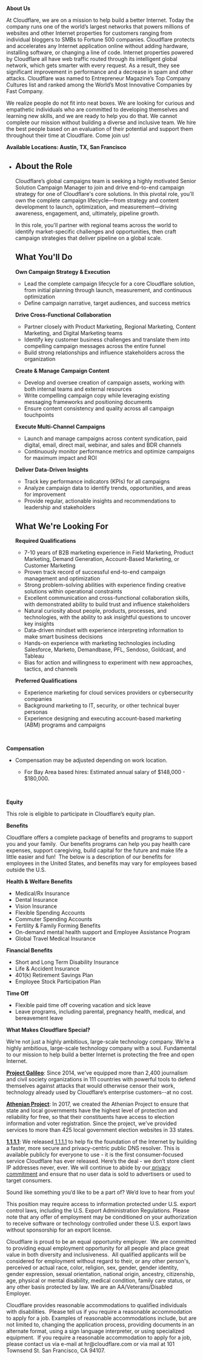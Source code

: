 <div class="content-intro">
	<div><strong>About Us</strong></div>
	<div>
		<p>At Cloudflare, we are on a mission to help build a better Internet. Today the company runs one of the world’s largest networks that powers millions of websites and other Internet properties for customers ranging from individual bloggers to SMBs to Fortune 500 companies. Cloudflare protects and accelerates any Internet application online without adding hardware, installing software, or changing a line of code. Internet properties powered by Cloudflare all have web traffic routed through its intelligent global network, which gets smarter with every request. As a result, they see significant improvement in performance and a decrease in spam and other attacks. Cloudflare was named to Entrepreneur Magazine’s Top Company Cultures list and ranked among the World’s Most Innovative Companies by Fast Company.&nbsp;</p>
		<p><span style="font-weight: 400;">We realize people do not fit into neat boxes. We are looking for curious and empathetic individuals who are committed to developing themselves and learning new skills, and we are ready to help you do that. We cannot complete our mission without building a diverse and inclusive team. We hire the best people based on an evaluation of their potential and support them throughout their time at Cloudflare. Come join us!&nbsp;</span></p>
	</div>
</div>
<p><strong>Available Locations: Austin, TX, San Francisco</strong></p>
<ul>
	<li>
		<h2><strong>About the Role</strong></h2>
		<p>Cloudflare’s global campaigns team is seeking a highly motivated Senior Solution Campaign Manager to join and drive end-to-end campaign strategy for one of Cloudflare's core solutions. In this pivotal role, you'll own the complete campaign lifecycle—from strategy and content development to launch, optimization, and measurement—driving awareness, engagement, and, ultimately, pipeline growth.&nbsp;</p>
		<p>In this role, you'll partner with regional teams across the world to identify market-specific challenges and opportunities, then craft campaign strategies that deliver pipeline on a global scale.</p>
		<h2><strong>What You'll Do</strong></h2>
		<p><strong>Own Campaign Strategy &amp; Execution</strong></p>
		<ul>
			<li>Lead the complete campaign lifecycle for a core Cloudflare solution, from initial planning through launch, measurement, and continuous optimization</li>
			<li>Define campaign narrative, target audiences, and success metrics</li>
		</ul>
		<p><strong>Drive Cross-Functional Collaboration</strong></p>
		<ul>
			<li>Partner closely with Product Marketing, Regional Marketing, Content Marketing, and Digital Marketing teams</li>
			<li>Identify key customer business challenges and translate them into compelling campaign messages across the entire funnel</li>
			<li>Build strong relationships and influence stakeholders across the organization</li>
		</ul>
		<p><strong>Create &amp; Manage Campaign Content</strong></p>
		<ul>
			<li>Develop and oversee creation of campaign assets, working with both internal teams and external resources</li>
			<li>Write compelling campaign copy while leveraging existing messaging frameworks and positioning documents</li>
			<li>Ensure content consistency and quality across all campaign touchpoints</li>
		</ul>
		<p><strong>Execute Multi-Channel Campaigns</strong></p>
		<ul>
			<li>Launch and manage campaigns across content syndication, paid digital, email, direct mail, webinar, and sales and BDR channels</li>
			<li>Continuously monitor performance metrics and optimize campaigns for maximum impact and ROI</li>
		</ul>
		<p><strong>Deliver Data-Driven Insights</strong></p>
		<ul>
			<li>Track key performance indicators (KPIs) for all campaigns</li>
			<li>Analyze campaign data to identify trends, opportunities, and areas for improvement</li>
			<li>Provide regular, actionable insights and recommendations to leadership and stakeholders</li>
		</ul>
		<h2><strong>What We're Looking For</strong></h2>
		<p><strong>Required Qualifications</strong></p>
		<ul>
			<li>7-10 years of B2B marketing experience in Field Marketing, Product Marketing, Demand Generation, Account-Based Marketing, or Customer Marketing</li>
			<li>Proven track record of successful end-to-end campaign management and optimization</li>
			<li>Strong problem-solving abilities with experience finding creative solutions within operational constraints</li>
			<li>Excellent communication and cross-functional collaboration skills, with demonstrated ability to build trust and influence stakeholders</li>
			<li>Natural curiosity about people, products, processes, and technologies, with the ability to ask insightful questions to uncover key insights</li>
			<li>Data-driven mindset with experience interpreting information to make smart business decisions</li>
			<li>Hands-on experience with marketing technologies including Salesforce, Marketo, Demandbase, PFL, Sendoso, Goldcast, and Tableau</li>
			<li>Bias for action and willingness to experiment with new approaches, tactics, and channels</li>
		</ul>
		<p><strong>Preferred Qualifications</strong></p>
		<ul>
			<li>Experience marketing for cloud services providers or cybersecurity companies</li>
			<li>Background marketing to IT, security, or other technical buyer personas</li>
			<li>Experience designing and executing account-based marketing (ABM) programs and campaigns</li>
		</ul>
	</li>
</ul>
<p>&nbsp;</p>
<p><strong>Compensation</strong></p>
<ul>
	<li>
		<p>Compensation may be adjusted depending on work location.</p>
		<ul>
			<li>For Bay Area based hires: Estimated annual salary of $148,000 - $180,000.</li>
		</ul>
		<p>&nbsp;</p>
	</li>
</ul>
<p><strong>Equity</strong></p>
<p>This role is eligible to participate in Cloudflare’s equity plan.</p>
<p><strong>Benefits</strong></p>
<p>Cloudflare offers a complete package of benefits and programs to support you and your family.&nbsp; Our benefits programs can help you pay health care expenses, support caregiving, build capital for the future and make life a little easier and fun!&nbsp; The below is a description of our benefits for employees in the United States, and benefits may vary for employees based outside the U.S.</p>
<p><strong>Health &amp; Welfare Benefits</strong></p>
<ul>
	<li>Medical/Rx Insurance</li>
	<li>Dental Insurance</li>
	<li>Vision Insurance</li>
	<li>Flexible Spending Accounts</li>
	<li>Commuter Spending Accounts</li>
	<li>Fertility &amp; Family Forming Benefits</li>
	<li>On-demand mental health support and Employee Assistance Program</li>
	<li>Global Travel Medical Insurance</li>
</ul>
<p><strong>Financial Benefits</strong></p>
<ul>
	<li>Short and Long Term Disability Insurance</li>
	<li>Life &amp; Accident Insurance</li>
	<li>401(k) Retirement Savings Plan</li>
	<li>Employee Stock Participation Plan</li>
</ul>
<p><strong>Time Off</strong></p>
<ul>
	<li>Flexible paid time off covering vacation and sick leave</li>
	<li>Leave programs, including parental, pregnancy health, medical, and bereavement leave</li>
</ul>
<div class="content-conclusion">
	<p><strong>What Makes Cloudflare Special?</strong></p>
	<p><span style="font-weight: 400;">We’re not just a highly ambitious, large-scale technology company. We’re a highly ambitious, large-scale technology company with a soul. Fundamental to our mission to help build a better Internet is protecting the free and open Internet.</span></p>
	<p><a href="https://blog.cloudflare.com/protecting-free-expression-online/"><strong>Project Galileo</strong></a><span style="font-weight: 400;">: Since 2014, we've equipped more than 2,400 journalism and civil society organizations in 111 countries with powerful tools to defend themselves against attacks that would otherwise censor their work, technology already used by Cloudflare’s enterprise customers--at no cost.</span></p>
	<p><strong><a href="https://www.cloudflare.com/athenian/">Athenian Project</a></strong><span style="font-weight: 400;">: In 2017, we created the Athenian Project to ensure that state and local governments have the highest level of protection and reliability for free, so that their constituents have access to election information and voter registration. Since the project, we've provided services to more than 425 local government election websites in 33 states.</span></p>
	<p><a href="https://1.1.1.1/"><strong>1.1.1.1</strong></a><span style="font-weight: 400;">: We released</span><a href="https://1.1.1.1/"> <span style="font-weight: 400;">1.1.1.1</span></a><span style="font-weight: 400;"> to help fix the foundation of the Internet by building a faster, more secure and privacy-centric public DNS resolver. This is available publicly for everyone to use - it is the first consumer-focused service Cloudflare has ever released. Here’s the deal - we don’t store client IP addresses never, ever. We will continue to abide by our</span><a href="https://developers.cloudflare.com/1.1.1.1/privacy/public-dns-resolver"> privacy commitment</a><span style="font-weight: 400;"> and ensure that no user data is sold to advertisers or used to target consumers.</span></p>
	<p><span style="font-weight: 400;">Sound like something you’d like to be a part of? We’d love to hear from you!</span></p>
	<p><span style="font-weight: 400;">This position may require access to information protected under U.S. export control laws, including the U.S. Export Administration Regulations. Please note that any offer of employment may be conditioned on your authorization to receive software or technology controlled under these U.S. export laws without sponsorship for an export license.</span></p>
	<p><span style="font-weight: 400;">Cloudflare is proud to be an equal opportunity employer. &nbsp;We are committed to providing equal employment opportunity for all people and place great value in both diversity and inclusiveness. &nbsp;All qualified applicants will be considered for employment without regard to their, or any other person's, perceived or actual</span> <span style="font-weight: 400;">race, color, religion, sex, gender, gender identity, gender expression, sexual orientation, national origin, ancestry, citizenship, age, physical or mental disability, medical condition, family care status, or any other basis protected by law. </span><span style="font-weight: 400;">We are an AA/Veterans/Disabled Employer.</span></p>
	<p><span style="font-weight: 400;">Cloudflare provides reasonable accommodations to qualified individuals with disabilities. &nbsp;Please tell us if you require a reasonable accommodation to apply for a job. Examples of reasonable accommodations include, but are not limited to, changing the application process, providing documents in an alternate format, using a sign language interpreter, or using specialized equipment. &nbsp;If you require a reasonable accommodation to apply for a job, please contact us via e-mail at </span><span style="font-weight: 400;">hr@cloudflare.com</span><span style="font-weight: 400;"> or via mail at 101 Townsend St. San Francisco, CA 94107.</span></p>
</div>